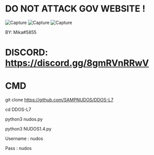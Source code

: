 # DO NOT ATTACK GOV WEBSITE !

![Capture](https://user-images.githubusercontent.com/111334471/223502733-7c131d9b-0dd4-45e5-a28f-3e24cfdf7c4d.PNG)
![Capture](https://user-images.githubusercontent.com/111334471/223765712-8480569a-ff40-44c5-b78a-9f3637062ef2.PNG)
![Capture](https://user-images.githubusercontent.com/111334471/223506436-e945441c-6687-4627-a252-4009c6fe6cb2.PNG)

BY: Mika#5855
# DISCORD: https://discord.gg/8gmRVnRRwV

#                  CMD

git clone https://github.com/SAMPNUDOS/DDOS-L7

cd DDOS-L7

python3 nudos.py

python3 NUDOS1.4.py

Username : nudos

Pass : nudos

